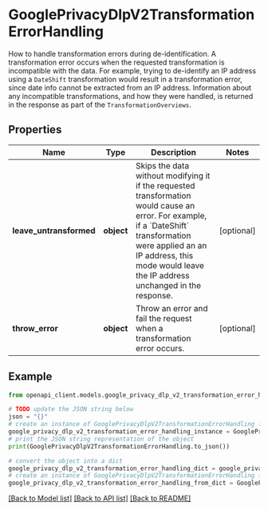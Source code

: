 # GooglePrivacyDlpV2TransformationErrorHandling

How to handle transformation errors during de-identification. A transformation error occurs when the requested transformation is incompatible with the data. For example, trying to de-identify an IP address using a `DateShift` transformation would result in a transformation error, since date info cannot be extracted from an IP address. Information about any incompatible transformations, and how they were handled, is returned in the response as part of the `TransformationOverviews`.

## Properties

Name | Type | Description | Notes
------------ | ------------- | ------------- | -------------
**leave_untransformed** | **object** | Skips the data without modifying it if the requested transformation would cause an error. For example, if a &#x60;DateShift&#x60; transformation were applied an an IP address, this mode would leave the IP address unchanged in the response. | [optional] 
**throw_error** | **object** | Throw an error and fail the request when a transformation error occurs. | [optional] 

## Example

```python
from openapi_client.models.google_privacy_dlp_v2_transformation_error_handling import GooglePrivacyDlpV2TransformationErrorHandling

# TODO update the JSON string below
json = "{}"
# create an instance of GooglePrivacyDlpV2TransformationErrorHandling from a JSON string
google_privacy_dlp_v2_transformation_error_handling_instance = GooglePrivacyDlpV2TransformationErrorHandling.from_json(json)
# print the JSON string representation of the object
print(GooglePrivacyDlpV2TransformationErrorHandling.to_json())

# convert the object into a dict
google_privacy_dlp_v2_transformation_error_handling_dict = google_privacy_dlp_v2_transformation_error_handling_instance.to_dict()
# create an instance of GooglePrivacyDlpV2TransformationErrorHandling from a dict
google_privacy_dlp_v2_transformation_error_handling_from_dict = GooglePrivacyDlpV2TransformationErrorHandling.from_dict(google_privacy_dlp_v2_transformation_error_handling_dict)
```
[[Back to Model list]](../README.md#documentation-for-models) [[Back to API list]](../README.md#documentation-for-api-endpoints) [[Back to README]](../README.md)


